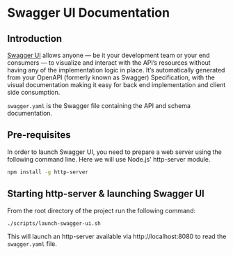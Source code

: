 # Swagger UI Documentation

## Introduction

[Swagger UI](https://swagger.io/tools/swagger-ui/) allows anyone — be it your development team or your end consumers — to visualize and interact with the API’s resources without having any of the implementation logic in place. It’s automatically generated from your OpenAPI (formerly known as Swagger) Specification, with the visual documentation making it easy for back end implementation and client side consumption.

`swagger.yaml` is the Swagger file containing the API and schema documentation.

## Pre-requisites

In order to launch Swagger UI, you need to prepare a web server using the following command line. Here we will use Node.js' http-server module.

```bash
npm install -g http-server
```

## Starting http-server & launching Swagger UI

From the root directory of the project run the following command:

```bash
./scripts/launch-swagger-ui.sh
```

This will launch an http-server available via http://localhost:8080 to read the `swagger.yaml` file.
